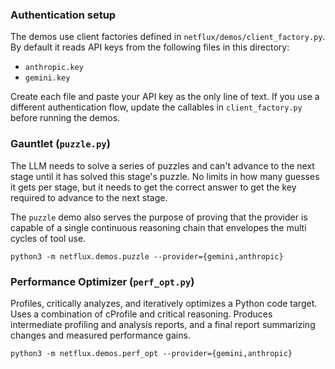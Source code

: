 ### Authentication setup

The demos use client factories defined in `netflux/demos/client_factory.py`.
By default it reads API keys from the following files in this directory:

- `anthropic.key`
- `gemini.key`

Create each file and paste your API key as the only line of text. If you use a different
authentication flow, update the callables in `client_factory.py` before running the demos.

### Gauntlet (`puzzle.py`)

The LLM needs to solve a series of puzzles and can't advance to the next stage until it has solved this stage's puzzle.
No limits in how many guesses it gets per stage, but it needs to get the correct answer to get the key required to advance to the next stage.

The `puzzle` demo also serves the purpose of proving that the provider is capable of a single continuous reasoning chain that envelopes the multi cycles of tool use.

`python3 -m netflux.demos.puzzle --provider={gemini,anthropic}`

### Performance Optimizer (`perf_opt.py`)

Profiles, critically analyzes, and iteratively optimizes a Python code target.
Uses a combination of cProfile and critical reasoning. Produces intermediate profiling and analysis
reports, and a final report summarizing changes and measured performance gains.

`python3 -m netflux.demos.perf_opt --provider={gemini,anthropic}`
